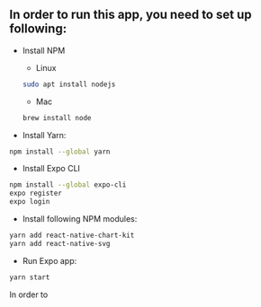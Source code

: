 ## In order to run this app, you need to set up following:

- Install NPM 
  - Linux
  ```bash
  sudo apt install nodejs
  ```
  - Mac
  ```bash
  brew install node
  ```

- Install Yarn:
```bash 
npm install --global yarn  
```
- Install Expo CLI
```bash
npm install --global expo-cli
expo register
expo login
```

- Install following NPM modules:
```bash
yarn add react-native-chart-kit
yarn add react-native-svg
```

- Run Expo app:
```bash
yarn start
```

In order to 

